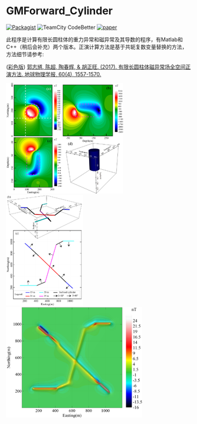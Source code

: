 # GMForward_Cylinder

[![Packagist](https://img.shields.io/packagist/l/doctrine/orm.svg?style=plastic)](LICENSE)
![TeamCity CodeBetter](https://img.shields.io/teamcity/codebetter/bt428.svg)
[![paper](https://img.shields.io/badge/Paper-地球物理学报-green.svg?longCache=true&style=plastic)](http://html.rhhz.net/dqwlxb/2017-4-1557.htm)

此程序是计算有限长圆柱体的重力异常和磁异常及其导数的程序，有Matlab和C++（稍后会补充）两个版本。正演计算方法是基于共轭复数变量替换的方法，方法细节请参考:

([彩色版](paper/有限长圆柱体磁异常场全空间正演方法-彩色版手稿.pdf)) [郭志馗, 陈超, 陶春辉, & 胡正旺. (2017). 有限长圆柱体磁异常场全空间正演方法. 地球物理学报, 60(4), 1557-1570.](paper/有限长圆柱体磁异常场全空间正演方法-地球物理学报.pdf)


<img src="figure/VerticalCylinder.jpg"  height=300>
<img src="figure/MultiTube.jpg"  height=300>
<img src="figure/MultiTube-mag.jpg" height=300>